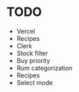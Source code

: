# TODO

- Vercel
- Recipes
- Clerk
- Stock filter
- Buy priority
- Rum categorization
- Recipes
- Select mode
